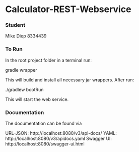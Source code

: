# Calculator-REST-Webservice

### Student
Mike Diep 8334439

### To Run
In the root project folder in a terminal run:

gradle wrapper

This will build and install all necessary jar wrappers. After run:

./gradlew bootRun

This will start the web service.

### Documentation
The documentation can be found via

URL-JSON:  http://localhost:8080/v3/api-docs/
YAML: http://localhost:8080/v3/apidocs.yaml
Swagger UI: http://localhost:8080/swagger-ui.html